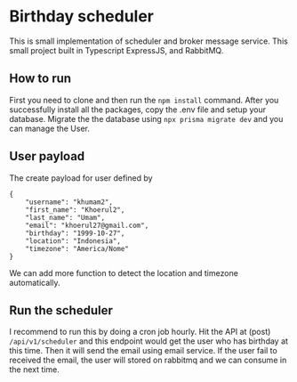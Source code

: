 # Birthday scheduler
This is small implementation of scheduler and broker message service. This small project built in Typescript ExpressJS, and RabbitMQ.

## How to run
First you need to clone and then run the `npm install` command. After you successfully install all the packages, copy the .env file and setup your database. Migrate the the database using `npx prisma migrate dev` and you can manage the User.

## User payload
The create payload for user defined by
```
{
	"username": "khumam2",
	"first_name": "Khoerul2",
	"last_name": "Umam",
	"email": "khoerul27@gmail.com",
	"birthday": "1999-10-27",
	"location": "Indonesia",
	"timezone": "America/Nome"
}
```
We can add more function to detect the location and timezone automatically.

## Run the scheduler
I recommend to run this by doing a cron job hourly. Hit the API at (post) `/api/v1/scheduler` and this endpoint would get the user who has birthday at this time. Then it will send the email using email service. If the user fail to received the email, the user will stored on rabbitmq and we can consume in the next time.